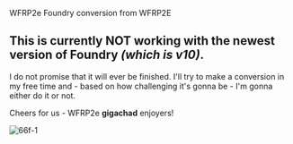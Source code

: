 WFRP2e Foundry conversion from WFRP2E

## This is currently NOT working with the newest version of Foundry *(which is v10)*.

I do not promise that it will ever be finished. I'll try to make a conversion in my free time and - based on how challenging it's gonna be - I'm gonna either do it or not.

Cheers for us - WFRP2e **gigachad** enjoyers! 

![66f-1](https://user-images.githubusercontent.com/28755235/204162433-0898ecf0-9435-426f-85d2-00245c212eab.jpg)
